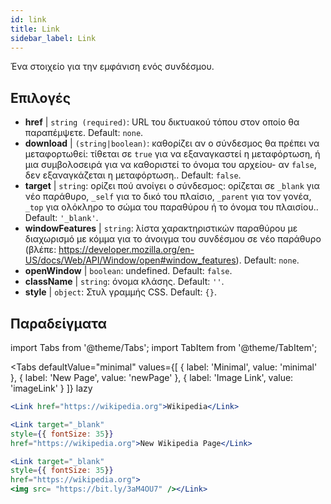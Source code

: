 ```yaml
---
id: link
title: Link
sidebar_label: Link
---
```


Ένα στοιχείο για την εμφάνιση ενός συνδέσμου.

## Επιλογές

* __href__ | `string (required)`: URL του δικτυακού τόπου στον οποίο θα παραπέμψετε. Default: `none`.
* __download__ | `(string|boolean)`: καθορίζει αν ο σύνδεσμος θα πρέπει να μεταφορτωθεί: τίθεται σε `true` για να εξαναγκαστεί η μεταφόρτωση, ή μια συμβολοσειρά για να καθοριστεί το όνομα του αρχείου- αν `false`, δεν εξαναγκάζεται η μεταφόρτωση.. Default: `false`.
* __target__ | `string`: ορίζει πού ανοίγει ο σύνδεσμος: ορίζεται σε `_blank` για νέο παράθυρο, `_self` για το δικό του πλαίσιο, `_parent` για τον γονέα, `_top` για ολόκληρο το σώμα του παραθύρου ή το όνομα του πλαισίου.. Default: `'_blank'`.
* __windowFeatures__ | `string`: λίστα χαρακτηριστικών παραθύρου με διαχωρισμό με κόμμα για το άνοιγμα του συνδέσμου σε νέο παράθυρο (βλέπε: https://developer.mozilla.org/en-US/docs/Web/API/Window/open#window_features). Default: `none`.
* __openWindow__ | `boolean`: undefined. Default: `false`.
* __className__ | `string`: όνομα κλάσης. Default: `''`.
* __style__ | `object`: Στυλ γραμμής CSS. Default: `{}`.


## Παραδείγματα

import Tabs from '@theme/Tabs';
import TabItem from '@theme/TabItem';

<Tabs
    defaultValue="minimal"
    values={[
        { label: 'Minimal', value: 'minimal' },
        { label: 'New Page', value: 'newPage' },
        { label: 'Image Link', value: 'imageLink' }
    ]}
    lazy
>
<TabItem value="minimal">

```jsx live
<Link href="https://wikipedia.org">Wikipedia</Link>
```

</TabItem>

<TabItem value="newPage">

```jsx live
<Link target="_blank" 
style={{ fontSize: 35}}
href="https://wikipedia.org">New Wikipedia Page</Link>
```
</TabItem>

<TabItem value="imageLink">

```jsx live
<Link target="_blank" 
style={{ fontSize: 35}}
href="https://wikipedia.org">
<img src= "https://bit.ly/3aM4OU7" /></Link>
```

</TabItem>

</Tabs>
